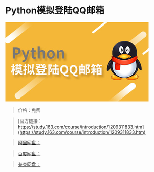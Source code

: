 # Python模拟登陆QQ邮箱

![img](../../../assets/study163/free/73afa4fab95c468babaa4a8c4bc69908.jpg)

> 价格：免费

> [官方链接：https://study.163.com/course/introduction/1209311833.htm](https://study.163.com/course/introduction/1209311833.htm)

> [阿里网盘：]()

> [百度网盘：]()

> [夸克网盘：]()
